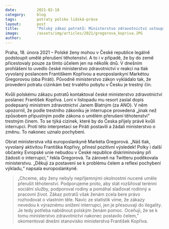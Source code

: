 ```yaml
---
date:         2021-02-18
category:     blog
tags:         potraty polsko lidská-práva
layout:       post
title:        "Polský zákaz potratů: Ministerstvo zdravotnictví ustoupilo tlaku veřejnosti i Pirátů a umožní Polkám interrupce v Česku"
image:        /assets/img/articles/2021/gregorova_kopriva.JPG
author:       
---
```


Praha, 18. února 2021 – Polské ženy mohou v České republice legálně podstoupit umělé přerušení těhotenství. A to i v případě, že by do země přicestovaly pouze za tímto účelem jen na několik dnů. V dnešním prohlášení to uvedlo české ministerstvo zdravotnictví v reakci na tlak vyvolaný poslancem Františkem Kopřivou a europoslankyní Markétou Gregorovou (oba Piráti). Původně ministerstvo zákon vykládalo tak, že provedení potratu cizinkám bez trvalého pobytu v Česku je trestný čin.

Kvůli polskému zákazu potratů kontaktoval české ministerstvo zdravotnictví poslanec František Kopřiva. Loni v listopadu mu resort zaslal dopis podepsaný ministrem zdravotnictví Janem Blatným (za ANO). V něm upozornil, že podle trestního zákoníku je interrupce provedená „jinak než způsobem přípustným podle zákona o umělém přerušení těhotenství“ trestným činem. To se týká cizinek, které by do Česka přijely právě kvůli interrupci. Proti této interpretaci se Piráti postavili a žádali ministerstvo o změnu. To nakonec uznalo pochybení.

Obrat ministerstva vítá europoslankyně Markéta Gregorová. „Náš tlak, vyvolaný aktivitou Františka Kopřivy, přinesl pozitivní výsledek! Polky i další občanky Evropské unie nebudou v České republice diskriminovány při žádosti o interrupci,“ řekla Gregorová. Ta zároveň na Twitteru poděkovala ministerstvu. „Děkuji za postavení se k problému čelem a reflexi pochybení výkladu,“ napsala europoslankyně.

> „Chceme, aby ženy nebyly nepříjemnými okolnostmi nucené uměle přerušit těhotenství. Podporujeme proto, aby stát rozšiřoval terénní sociální služby, podporoval rodiny a pomáhal slaďovat rodinný a pracovní život. Zákaz potratů však ženám zcela bere právo rozhodovat o vlastním těle. Navíc ze statistik víme, že zákazy nevedou k výraznému snížení interrupcí, jen je přesouvají do ilegality. Je tedy potřeba nabídnout polským ženám pomoc. Oceňuji, že se k tomu ministerstvo zdravotnictví nakonec postavilo čelem,” okomentoval dnešní stanovisko ministerstva František Kopřiva.
